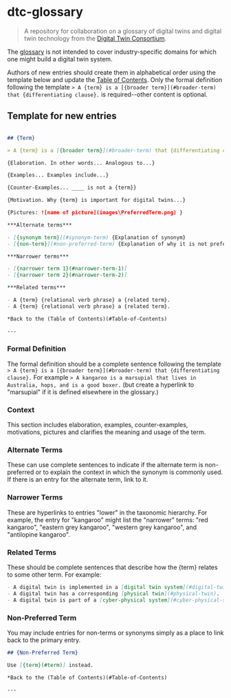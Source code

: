 # dtc-glossary

> A repository for collaboration on a glossary of digital twins and digital twin technology from the [Digital Twin Consortium](https://www.digitaltwinconsortium.org/).

The [glossary](glossary.md) is not intended to cover industry-specific domains for which one might build a digital twin system.

Authors of new entries should create them in alphabetical order using the template below and update the [Table of Contents](glossary.md#table-of-contents). Only the formal definition following the template `> A {term} is a [{broader term}](#broader-term) that {differentiating clause}.` is required--other content is optional.

## Template for new entries

```markdown

## {Term}

> A {term} is a [{broader term}](#broader-term) that {differentiating clause}.

{Elaboration. In other words... Analogous to...}

{Examples... Examples include...}

{Counter-Examples... ____ is not a {term}}

{Motivation. Why {term} is important for digital twins...}

{Pictures: ![name of picture](images\PreferredTerm.png) }

***Alternate terms***

- [{synonym term}](#synonym-term) {Explanation of synonym}
- [{non-term}](#non-preferred-term) {Explanation of why it is not preferred}

***Narrower terms***

- [{narrower term 1}(#narrower-term-1)]
- [{narrower term 2}(#narrower-term-2)]

***Related terms***

- A {term} {relational verb phrase} a {related term}.
- A {term} {relational verb phrase} a {related term}.

*Back to the (Table of Contents)(#Table-of-Contents)

---
```

### Formal Definition

The formal definition should be a complete sentence following the template `> A {term} is a [{broader term}](#broader-term) that {differentiating clause}.` For example `> A kangaroo is a marsupial that lives in Australia, hops, and is a good boxer.` (but create a hyperlink to "marsupial" if it is defined elsewhere in the glossary.)

### Context

This section includes elaboration, examples, counter-examples, motivations, pictures and clarifies the meaning and usage of the term.

### Alternate Terms

These can use complete sentences to indicate if the alternate term is non-preferred or to explain the context in which the synonym is commonly used. If there is an entry for the alternate term, link to it.

### Narrower Terms

These are hyperlinks to entries "lower" in the taxonomic hierarchy. For example, the entry for "kangaroo" might list the "narrower" terms: "red kangaroo", "eastern grey kangaroo", "western grey kangaroo", and "antilopine kangaroo".

### Related Terms

These should be complete sentences that describe how the {term} relates to some other term. For example:

```markdown
- A digital twin is implemented in a [digital twin system](#digital-twin-system).
- A digital twin has a corresponding [physical twin](#physical-twin).
- A digital twin is part of a [cyber-physical system](#cyber-physical-system).
```

### Non-Preferred Term

You may include entries for non-terms or synonyms simply as a place to link back to the primary entry.

```markdown
## {Non-Preferred Term}

Use [{term}(#term)] instead.

*Back to the (Table of Contents)(#Table-of-Contents)

---
```
